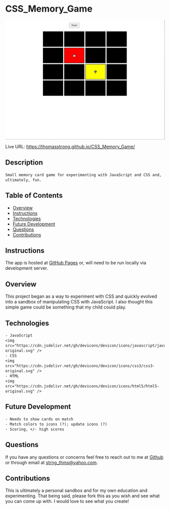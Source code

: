 # CSS_Memory_Game

<img align="center" src="/assets/cssmemgamess.png">

Live URL: https://thomasstrong.github.io/CSS_Memory_Game/

## Description

```
Small memory card game for experimenting with JavaScript and CSS and, ultimately, fun.
```

## Table of Contents

- [Overview](#overview)
- [Instructions](#instructions)
- [Technologies](#technologies)
- [Future Development](#future-development)
- [Questions](#questions)
- [Contributions](#contributions)

## Instructions

The app is hosted at [GitHub Pages](https://thomasstrong.github.io/CSS_Memory_Game/) or, will need to be run locally via development server.

## Overview

This project began as a way to experiment with CSS and quickly evolved into a sandbox of manipulating CSS with JavaScript. I also thought this simple game could be something that my child could play.

## Technologies

```
- JavaScript
<img src="https://cdn.jsdelivr.net/gh/devicons/devicon/icons/javascript/javascript-original.svg" />
- CSS
<img src="https://cdn.jsdelivr.net/gh/devicons/devicon/icons/css3/css3-original.svg" />
- HTML
<img src="https://cdn.jsdelivr.net/gh/devicons/devicon/icons/html5/html5-original.svg" />
```

## Future Development

```
- Needs to show cards on match
- Match colors to icons (?); update icons (?)
- Scoring, +/- high scores
```

## Questions

If you have any questions or concerns feel free to reach out to me at [Github](https://github.com/ThomasStrong) or through email at <strng_thms@yahoo.com>.

## Contributions

This is ultimately a personal sandbox and for my own education and experimenting. That being said, please fork this as you wish and see what you can come up with. I would love to see what you create!
